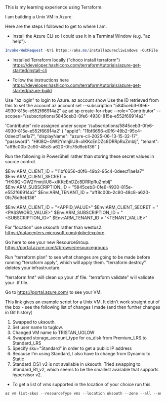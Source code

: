 This is my learning experience using Terraform.

I am building a Unix VM in Azure.

Here are the steps I followed to get to where I am.

  - Install the Azure CLI so I could use it in a Terminal Window (e.g. "az help").
  ```powershell
Invoke-WebRequest -Uri https://aka.ms/installazurecliwindows -OutFile .\AzureCLI.msi; Start-Process msiexec.exe -Wait -ArgumentList '/I AzureCLI.msi /quiet'; rm .\AzureCLI.msi
```

  - Installed Terraform locally ("choco install terraform") https://developer.hashicorp.com/terraform/tutorials/azure-get-started/install-cli

  - Follow the instructions here https://developer.hashicorp.com/terraform/tutorials/azure-get-started/azure-build

Use "az login" to login to Azure.
az account show
Use the ID retrieved from this to set the account
az account set --subscription "5845ceb3-0fe6-4930-815e-e552f66914a2"
az ad sp create-for-rbac --role="Contributor" --scopes="/subscriptions/5845ceb3-0fe6-4930-815e-e552f66914a2"

'Contributer' role assigned under scope '/subscriptions/5845ceb3-0fe6-4930-815e-e552f66914a2'
{
  "appId": "11bf6656-d0f6-49b2-95c4-0deecf1ae1a7",
  "displayName": "azure-cli-2025-06-13-15-32-17",
  "password": "HKI8Q~GW2YmnjIiU8~xlKKcEnDZc8DRRpRuZmblj",
  "tenant": "aff8c00b-2c90-48c8-a620-0fc76d9eb136"
}

Run the following in PowerShell rather than storing these secret values in source control.

$Env:ARM_CLIENT_ID = "11bf6656-d0f6-49b2-95c4-0deecf1ae1a7"
$Env:ARM_CLIENT_SECRET = "HKI8Q~GW2YmnjIiU8~xlKKcEnDZc8DRRpRuZmblj"
$Env:ARM_SUBSCRIPTION_ID = "5845ceb3-0fe6-4930-815e-e552f66914a2"
$Env:ARM_TENANT_ID = "aff8c00b-2c90-48c8-a620-0fc76d9eb136"



$Env:ARM_CLIENT_ID = "<APPID_VALUE>"
$Env:ARM_CLIENT_SECRET = "<PASSWORD_VALUE>"
$Env:ARM_SUBSCRIPTION_ID = "<SUBSCRIPTION_ID>"
$Env:ARM_TENANT_ID = "<TENANT_VALUE>"

For "location" use uksouth rather than westus2.
https://datacenters.microsoft.com/globe/explore


Go here to see your new ResourceGroup.
https://portal.azure.com/#browse/resourcegroups

Run "terraform plan" to see what changes are going to be made before running "terraform apply", which will apply them.
"terraform destroy" deletes your infrastructure.

"terraform fmt" will clean up your .tf file.
"terraform validate" will validate your .tf file.


Go to https://portal.azure.com/ to see your VM.

This link gives an example script for a Unix VM. It didn't work straight out of the box - see the following list of changes I made (and then further changes in Git history)

1. Swapped to uksouth.
1. Set user name to tuglow.
1. Changed VM name to TRISTAN_UGLOW
1. Swapped storage_account_type for os_disk from Premium_LRS to Standard_LRS
1. Specify sku="Standard" in order to get a public IP address
1. Because I'm using Standard, I also have to change from Dynamic to Static
1. Standard_DS1_v2 is not available in uksouth. Tried swapping to Standard_B1_v2, which seems to be the smallest available that supports hypervisor v2.

  - To get a list of vms supported in the location of your choice run this.
```powershell
az vm list-skus --resourceType vms --location uksouth --zone --all --output table
```   